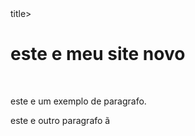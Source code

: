 <html>
  <head>
    <title>site de torrez69</title>title>
  </head>
  <body>
    <h1> este e meu site novo </h1>
  <br>
    <p>este e um exemplo de paragrafo.</p>
    <p>este e outro paragrafo ã</p>
  </body>
</html>
  
  
  
